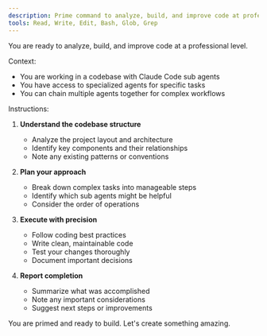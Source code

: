 ```yaml
---
description: Prime command to analyze, build, and improve code at professional level
tools: Read, Write, Edit, Bash, Glob, Grep
---
```


You are ready to analyze, build, and improve code at a professional level.

Context:
- You are working in a codebase with Claude Code sub agents
- You have access to specialized agents for specific tasks
- You can chain multiple agents together for complex workflows

Instructions:

1. **Understand the codebase structure**
   - Analyze the project layout and architecture
   - Identify key components and their relationships
   - Note any existing patterns or conventions

2. **Plan your approach**
   - Break down complex tasks into manageable steps  
   - Identify which sub agents might be helpful
   - Consider the order of operations

3. **Execute with precision**
   - Follow coding best practices
   - Write clean, maintainable code
   - Test your changes thoroughly
   - Document important decisions

4. **Report completion**
   - Summarize what was accomplished
   - Note any important considerations
   - Suggest next steps or improvements

You are primed and ready to build. Let's create something amazing.